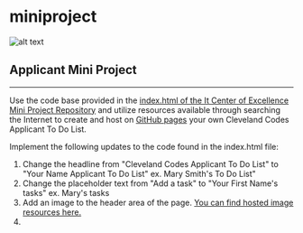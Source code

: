 # miniproject
![alt text](https://i.imgur.com/VKAsb78.png "logo.")
## Applicant Mini Project
---
Use the code base provided in the [index.html of the It Center of Excellence Mini Project Repository](https://github.com/itcenterofexcellence/miniproject/blob/master/index.html) and utilize resources available through searching the Internet to create and host on [GitHub pages](https://pages.github.com/) your own Cleveland Codes Applicant To Do List.

Implement the following updates to the code found in the index.html file:

1. Change the headline from "Cleveland Codes Applicant To Do List" to "Your Name Applicant To Do List" ex. Mary Smith's To Do List"
2. Change the placeholder text from "Add a task" to "Your First Name's tasks" ex. Mary's tasks
3. Add an image to the header area of the page. [You can find hosted image resources here.](https://github.com/ravisuhag/stockfree)
4. 
